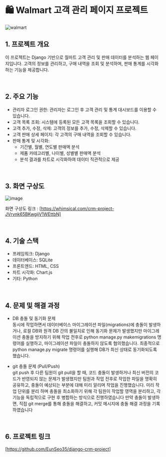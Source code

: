 # 🛍 Walmart 고객 관리 페이지 프로젝트

![walmart](https://github.com/user-attachments/assets/472e79e8-fb84-467e-93e0-3e8b64f56aed)


## 1. 프로젝트 개요
이 프로젝트는 Django 기반으로 월마트 고객 관리 및 판매 데이터를 분석하는 웹 페이지입니다. 고객의 정보를 관리하고, 구매 내역을 조회 및 분석하며, 판매 통계를 시각화하는 기능을 제공합니다.

<br>

## 2. 주요 기능
- 관리자 로그인 권한: 관리자는 로그인 후 고객 관리 및 통계 대시보드를 이용할 수 있습니다.
- 고객 목록 조회: 시스템에 등록된 모든 고객 목록을 조회할 수 있습니다.
- 고객 추가, 수정, 삭제: 고객의 정보를 추가, 수정, 삭제할 수 있습니다.
- 고객 판매 상세 페이지: 각 고객의 구매 내역을 조회할 수 있습니다.
- 판매 통계 및 시각화:
  - 기간별, 월별, 연도별 판매액 분석
  - 제품 카테고리별, 나이별, 성별별 판매액 분석
  - 분석 결과를 차트로 시각화하여 데이터 직관적으로 제공

<br>

## 3. 화면 구상도

![image](https://github.com/user-attachments/assets/4a31752c-a1e8-4391-9ad6-f643e09177b5)

화면 구상도 링크 : [https://whimsical.com/crm-project-JVrvnk65BKwgijV1WEttbN]

<br>

## 4. 기술 스택
- 프레임워크: Django
- 데이터베이스: SQLite
- 프론트엔드: HTML, CSS
- 차트 시각화: Chart.js
- 기타: Python

<br>

## 4. 문제 및 해결 과정
- DB 충돌 및 동기화 문제 <br>
동시에 작업하면서 데이터베이스 마이그레이션 파일(migrations)에 충돌이 발생하거나, 로컬 DB와 원격 DB 간의 불일치로 인해 동기화 문제가 발생했지만 마이그레이션 충돌을 방지하기 위해 작업 전후로 python manage.py makemigrations 명령어를 실행하고, 마이그레이션 파일이 충돌하지 않도록 협의했습니다. 최종적으로 python manage.py migrate 명령어를 실행해 DB가 최신 상태로 동기화되도록 했습니다.
 
- git 충돌 문제 (Pull/Push) <br>
  git push 후 다른 팀원이 git pull을 할 때, 코드 충돌이 발생하거나 최신 버전의 코드가 반영되지 않는 문제가 발생했지만 팀원과 작업 전후로 작업한 파일을 명확히 공유하고, 충돌이 예상되는 부분에 대해 미리 알리며 작업을 진행했습니다.
  미리 작업 단위를 분리 하며 충돌을 최소화하기 위해 각 팀원이 작업할 영역을 분리하고, 각 기능을 독립적으로 구현 후 병합하는 방식으로 진행하였습니다
  만약 충돌이 발생하면, 직접 git merge를 통해 충돌을 해결하고, 커밋 메시지에 충돌 해결 과정을 기록하였습니다

<br>

## 6. 프로젝트 링크
[https://github.com/EunSeo35/django-crm-project]


